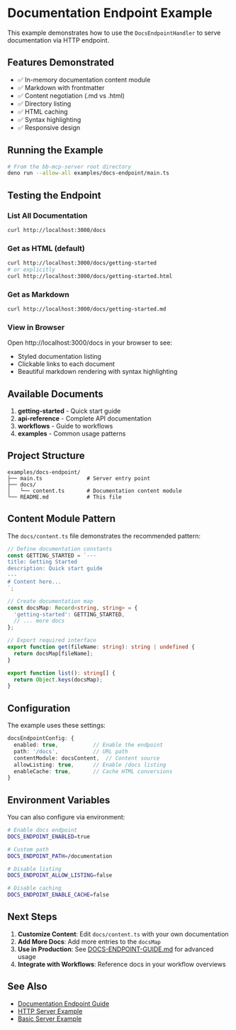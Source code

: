 # Documentation Endpoint Example

This example demonstrates how to use the `DocsEndpointHandler` to serve documentation via HTTP endpoint.

## Features Demonstrated

- ✅ In-memory documentation content module
- ✅ Markdown with frontmatter
- ✅ Content negotiation (.md vs .html)
- ✅ Directory listing
- ✅ HTML caching
- ✅ Syntax highlighting
- ✅ Responsive design

## Running the Example

```bash
# From the bb-mcp-server root directory
deno run --allow-all examples/docs-endpoint/main.ts
```

## Testing the Endpoint

### List All Documentation
```bash
curl http://localhost:3000/docs
```

### Get as HTML (default)
```bash
curl http://localhost:3000/docs/getting-started
# or explicitly
curl http://localhost:3000/docs/getting-started.html
```

### Get as Markdown
```bash
curl http://localhost:3000/docs/getting-started.md
```

### View in Browser
Open http://localhost:3000/docs in your browser to see:
- Styled documentation listing
- Clickable links to each document
- Beautiful markdown rendering with syntax highlighting

## Available Documents

1. **getting-started** - Quick start guide
2. **api-reference** - Complete API documentation
3. **workflows** - Guide to workflows
4. **examples** - Common usage patterns

## Project Structure

```
examples/docs-endpoint/
├── main.ts              # Server entry point
├── docs/
│   └── content.ts       # Documentation content module
└── README.md            # This file
```

## Content Module Pattern

The `docs/content.ts` file demonstrates the recommended pattern:

```typescript
// Define documentation constants
const GETTING_STARTED = `---
title: Getting Started
description: Quick start guide
---
# Content here...
`;

// Create documentation map
const docsMap: Record<string, string> = {
  'getting-started': GETTING_STARTED,
  // ... more docs
};

// Export required interface
export function get(fileName: string): string | undefined {
  return docsMap[fileName];
}

export function list(): string[] {
  return Object.keys(docsMap);
}
```

## Configuration

The example uses these settings:

```typescript
docsEndpointConfig: {
  enabled: true,           // Enable the endpoint
  path: '/docs',           // URL path
  contentModule: docsContent,  // Content source
  allowListing: true,      // Enable /docs listing
  enableCache: true,       // Cache HTML conversions
}
```

## Environment Variables

You can also configure via environment:

```bash
# Enable docs endpoint
DOCS_ENDPOINT_ENABLED=true

# Custom path
DOCS_ENDPOINT_PATH=/documentation

# Disable listing
DOCS_ENDPOINT_ALLOW_LISTING=false

# Disable caching
DOCS_ENDPOINT_ENABLE_CACHE=false
```

## Next Steps

1. **Customize Content**: Edit `docs/content.ts` with your own documentation
2. **Add More Docs**: Add more entries to the `docsMap`
3. **Use in Production**: See [DOCS-ENDPOINT-GUIDE.md](../../docs/DOCS-ENDPOINT-GUIDE.md) for advanced usage
4. **Integrate with Workflows**: Reference docs in your workflow overviews

## See Also

- [Documentation Endpoint Guide](../../docs/DOCS-ENDPOINT-GUIDE.md)
- [HTTP Server Example](../http-server/)
- [Basic Server Example](../basic-server/)
